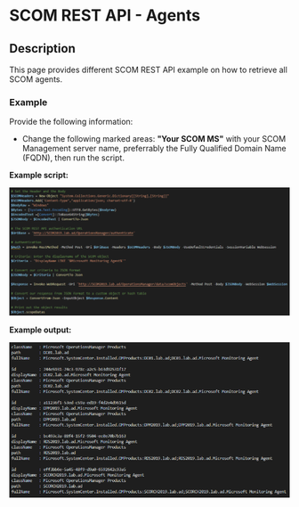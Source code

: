 # SCOM REST API - Agents


## Description
This page provides different SCOM REST API example on how to retrieve all SCOM agents.

### Example
Provide the following information:

- Change the following marked areas: **"Your SCOM MS"** with your SCOM Management server name, preferrably the Fully Qualified Domain Name (FQDN), then run the script.

**Example script:**

![alt text](https://github.com/LeonLaude/SCOM/blob/master/REST%20API/Agents/SCOM_Agents.png)

**Example output:**

![alt text](https://github.com/LeonLaude/SCOM/blob/master/REST%20API/Agents/SCOM_Agents_result.png)
